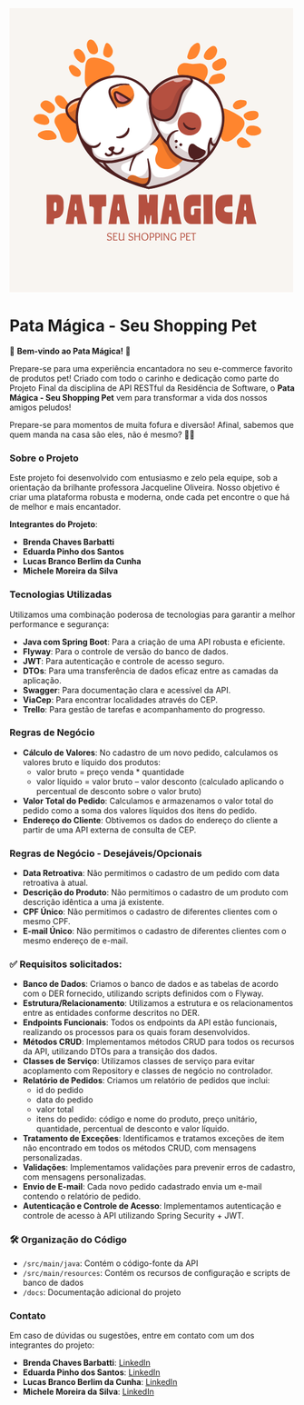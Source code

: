 ![Logo do Projeto](https://github.com/LucasBerlim/ApiRestful-Atividade-em-grupo/blob/main/logopata.png)

# Pata Mágica - Seu Shopping Pet

🐾 **Bem-vindo ao Pata Mágica!** 🐾

Prepare-se para uma experiência encantadora no seu e-commerce favorito de produtos pet! Criado com todo o carinho e dedicação como parte do Projeto Final da disciplina de API RESTful da Residência de Software, o **Pata Mágica - Seu Shopping Pet** vem para transformar a vida dos nossos amigos peludos!

Prepare-se para momentos de muita fofura e diversão! Afinal, sabemos que quem manda na casa são eles, não é mesmo? 🐶🐱

### Sobre o Projeto

Este projeto foi desenvolvido com entusiasmo e zelo pela equipe, sob a orientação da brilhante professora Jacqueline Oliveira. Nosso objetivo é criar uma plataforma robusta e moderna, onde cada pet encontre o que há de melhor e mais encantador.

**Integrantes do Projeto**:
- **Brenda Chaves Barbatti**
- **Eduarda Pinho dos Santos**
- **Lucas Branco Berlim da Cunha**
- **Michele Moreira da Silva**

### Tecnologias Utilizadas

Utilizamos uma combinação poderosa de tecnologias para garantir a melhor performance e segurança:
- **Java com Spring Boot**: Para a criação de uma API robusta e eficiente.
- **Flyway**: Para o controle de versão do banco de dados.
- **JWT**: Para autenticação e controle de acesso seguro.
- **DTOs**: Para uma transferência de dados eficaz entre as camadas da aplicação.
- **Swagger**: Para documentação clara e acessível da API.
- **ViaCep**: Para encontrar localidades através do CEP.
- **Trello**: Para gestão de tarefas e acompanhamento do progresso.

### Regras de Negócio

- **Cálculo de Valores**: No cadastro de um novo pedido, calculamos os valores bruto e líquido dos produtos:
  - valor bruto = preço venda * quantidade
  - valor líquido = valor bruto – valor desconto (calculado aplicando o percentual de desconto sobre o valor bruto)
- **Valor Total do Pedido**: Calculamos e armazenamos o valor total do pedido como a soma dos valores líquidos dos itens do pedido.
- **Endereço do Cliente**: Obtivemos os dados do endereço do cliente a partir de uma API externa de consulta de CEP.

### Regras de Negócio - Desejáveis/Opcionais

- **Data Retroativa**: Não permitimos o cadastro de um pedido com data retroativa à atual.
- **Descrição do Produto**: Não permitimos o cadastro de um produto com descrição idêntica a uma já existente.
- **CPF Único**: Não permitimos o cadastro de diferentes clientes com o mesmo CPF.
- **E-mail Único**: Não permitimos o cadastro de diferentes clientes com o mesmo endereço de e-mail.

### ✅ Requisitos solicitados:

- **Banco de Dados**: Criamos o banco de dados e as tabelas de acordo com o DER fornecido, utilizando scripts definidos com o Flyway.
- **Estrutura/Relacionamento**: Utilizamos a estrutura e os relacionamentos entre as entidades conforme descritos no DER.
- **Endpoints Funcionais**: Todos os endpoints da API estão funcionais, realizando os processos para os quais foram desenvolvidos.
- **Métodos CRUD**: Implementamos métodos CRUD para todos os recursos da API, utilizando DTOs para a transição dos dados.
- **Classes de Serviço**: Utilizamos classes de serviço para evitar acoplamento com Repository e classes de negócio no controlador.
- **Relatório de Pedidos**: Criamos um relatório de pedidos que inclui:
  - id do pedido
  - data do pedido
  - valor total
  - itens do pedido: código e nome do produto, preço unitário, quantidade, percentual de desconto e valor líquido.
- **Tratamento de Exceções**: Identificamos e tratamos exceções de item não encontrado em todos os métodos CRUD, com mensagens personalizadas.
- **Validações**: Implementamos validações para prevenir erros de cadastro, com mensagens personalizadas.
- **Envio de E-mail**: Cada novo pedido cadastrado envia um e-mail contendo o relatório de pedido.
- **Autenticação e Controle de Acesso**: Implementamos autenticação e controle de acesso à API utilizando Spring Security + JWT.

### 🛠️ Organização do Código

- `/src/main/java`: Contém o código-fonte da API
- `/src/main/resources`: Contém os recursos de configuração e scripts de banco de dados
- `/docs`: Documentação adicional do projeto

### Contato

Em caso de dúvidas ou sugestões, entre em contato com um dos integrantes do projeto:
- **Brenda Chaves Barbatti**: [LinkedIn](https://github.com/brendachavesb)
- **Eduarda Pinho dos Santos**: [LinkedIn](https://github.com/EduardaPinh0)
- **Lucas Branco Berlim da Cunha**: [LinkedIn](https://github.com/LucasBerlim)
- **Michele Moreira da Silva**: [LinkedIn](https://github.com/eumichelems)
